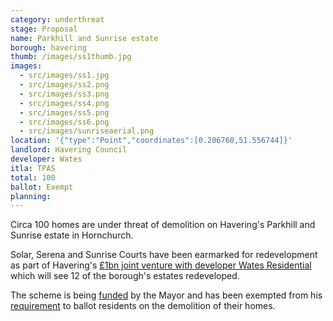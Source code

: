 ```yaml
---
category: underthreat
stage: Proposal
name: Parkhill and Sunrise estate 
borough: havering
thumb: /images/ss1thumb.jpg
images:
  - src/images/ss1.jpg
  - src/images/ss2.png
  - src/images/ss3.png
  - src/images/ss4.png
  - src/images/ss5.png
  - src/images/ss6.png
  - src/images/sunriseaerial.png
location: '{"type":"Point","coordinates":[0.206760,51.556744]}'
landlord: Havering Council
developer: Wates
itla: TPAS
total: 100
ballot: Exempt
planning:
---
```

Circa 100 homes are under threat of demolition on Havering's Parkhill and Sunrise estate in Hornchurch.

Solar, Serena and Sunrise Courts have been earmarked for redevelopment as part of Havering's [£1bn joint venture with developer Wates Residential](https://www.wates.co.uk/articles/case-study/borough-of-havering-housing-redevelopment/) which will see 12 of the borough's estates redeveloped.

The scheme is being [funded](/approved/funding) by the Mayor and has been exempted from his [requirement](/approved/ballotexemptions) to ballot residents on the demolition of their homes.

